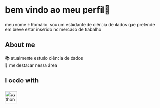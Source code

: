 <h1 align="left">bem vindo ao meu perfil👋</h1>

###

<p align="left">meu nome é Romário. sou um  estudante de ciência de dados que pretende em breve estar inserido no mercado de trabalho</p>

###

<h2 align="left">About me</h2>

###

<p align="left">📚 atualmente  estudo ciência de dados<br>🎯 me destacar nessa área</p>

###

<h2 align="left">I code with</h2>

###

<div align="left">
  <img src="https://cdn.jsdelivr.net/gh/devicons/devicon/icons/python/python-original.svg" height="40" alt="python logo"  />
</div>

###
